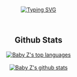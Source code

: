 <div align="center">
<BR>

[![Typing SVG](https://readme-typing-svg.demolab.com?font=Fira+Code&size=17&pause=500&color=AD33F7BD&background=00FF6C00&width=435&lines=Hey+i'm+Juustis;I'm+16+years+old+;I+love+coffee+;Without+coffee+i'm+tired)](https://git.io/typing-svg)
</div>
<tr>
<BR>
<h2 align="center">Github Stats</h2>
<div align="center">
  
[![Baby Z's top languages](https://github-readme-stats.vercel.app/api/top-langs/?username=Juustis&theme=discord_old_blurple)](https://github.com/Juustis)
  </BR>
  </BR>
[![Baby Z's github stats](https://github-readme-stats.vercel.app/api?username=Juustis&theme=discord_old_blurple)](https://github.com/Juustis)

</div>
